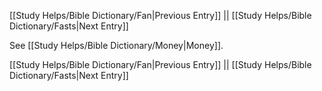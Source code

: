 [[Study Helps/Bible Dictionary/Fan|Previous Entry]]  ||  [[Study Helps/Bible Dictionary/Fasts|Next Entry]]

 See [[Study Helps/Bible Dictionary/Money|Money]].

[[Study Helps/Bible Dictionary/Fan|Previous Entry]]  ||  [[Study Helps/Bible Dictionary/Fasts|Next Entry]]